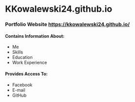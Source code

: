 # KKowalewski24.github.io

### Portfolio  Website https://kkowalewski24.github.io/

#### Contains Information About:
* Me
* Skills
* Education
* Work Experience

#### Provides Access To:
* Facebook
* E-mail
* GitHub
